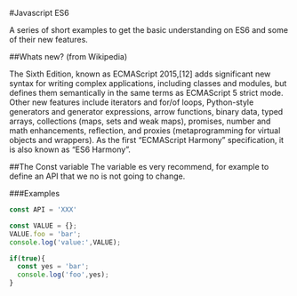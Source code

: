 #Javascript ES6 

A series of short examples to get the basic understanding on ES6 and some of their new features.

##Whats new? (from Wikipedia)

The Sixth Edition, known as ECMAScript 2015,[12] adds significant new syntax for writing complex applications, including classes and modules, but defines them semantically in the same terms as ECMAScript 5 strict mode. Other new features include iterators and for/of loops, Python-style generators and generator expressions, arrow functions, binary data, typed arrays, collections (maps, sets and weak maps), promises, number and math enhancements, reflection, and proxies (metaprogramming for virtual objects and wrappers). As the first “ECMAScript Harmony” specification, it is also known as “ES6 Harmony”.

##The Const variable
The variable es very recommend, for example to define an API that we no is not going to change.

###Examples
```javascript
const API = 'XXX'

const VALUE = {};
VALUE.foo = 'bar';
console.log('value:',VALUE);

if(true){
  const yes = 'bar';
  console.log('foo',yes);
}
```